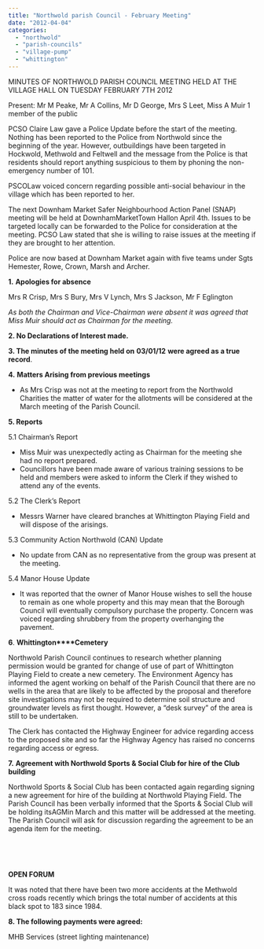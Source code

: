 ```yaml
---
title: "Northwold parish Council - February Meeting"
date: "2012-04-04"
categories: 
  - "northwold"
  - "parish-councils"
  - "village-pump"
  - "whittington"
---
```


MINUTES OF NORTHWOLD PARISH COUNCIL MEETING HELD AT THE VILLAGE HALL ON TUESDAY FEBRUARY 7TH 2012

Present: Mr M Peake, Mr A Collins, Mr D George, Mrs S Leet, Miss A Muir 1 member of the public

PCSO Claire Law gave a Police Update before the start of the meeting. Nothing has been reported to the Police from Northwold since the beginning of the year. However, outbuildings have been targeted in Hockwold, Methwold and Feltwell and the message from the Police is that residents should report anything suspicious to them by phoning the non-emergency number of 101.

PSCOLaw voiced concern regarding possible anti-social behaviour in the village which has been reported to her.

The next Downham Market Safer Neighbourhood Action Panel (SNAP) meeting will be held at DownhamMarketTown Hallon April 4th. Issues to be targeted locally can be forwarded to the Police for consideration at the meeting. PCSO Law stated that she is willing to raise issues at the meeting if they are brought to her attention.

Police are now based at Downham Market again with five teams under Sgts Hemester, Rowe, Crown, Marsh and Archer.

**1.** **Apologies for absence**

Mrs R Crisp, Mrs S Bury, Mrs V Lynch, Mrs S Jackson, Mr F Eglington

_As both the Chairman and Vice-Chairman were absent it was agreed that Miss Muir should act as Chairman for the meeting._

**2\. No Declarations of Interest made.**

**3\. The minutes of the meeting held on** **03/01/12** **were agreed as a true record**.

**4.** **Matters Arising from previous meetings**

- As Mrs Crisp was not at the meeting to report from the Northwold Charities the matter of water for the allotments will be considered at the March meeting of the Parish Council.

**5\. Reports**

5.1 Chairman’s Report

- Miss Muir was unexpectedly acting as Chairman for the meeting she had no report prepared.
- Councillors have been made aware of various training sessions to be held and members were asked to inform the Clerk if they wished to attend any of the events.

5.2 The Clerk’s Report

- Messrs Warner have cleared branches at Whittington Playing Field and will dispose of the arisings.

5.3 Community Action Northwold (CAN) Update

- No update from CAN as no representative from the group was present at the meeting.

5.4 Manor House Update

- It was reported that the owner of Manor House wishes to sell the house to remain as one whole property and this may mean that the Borough Council will eventually compulsory purchase the property. Concern was voiced regarding shrubbery from the property overhanging the pavement.

**6**. **Whittington****Cemetery**

Northwold Parish Council continues to research whether planning permission would be granted for change of use of part of Whittington Playing Field to create a new cemetery. The Environment Agency has informed the agent working on behalf of the Parish Council that there are no wells in the area that are likely to be affected by the proposal and therefore site investigations may not be required to determine soil structure and groundwater levels as first thought. However, a “desk survey” of the area is still to be undertaken.

The Clerk has contacted the Highway Engineer for advice regarding access to the proposed site and so far the Highway Agency has raised no concerns regarding access or egress.

**7.** **Agreement with Northwold Sports & Social Club for hire of the Club building**

Northwold Sports & Social Club has been contacted again regarding signing a new agreement for hire of the building at Northwold Playing Field. The Parish Council has been verbally informed that the Sports & Social Club will be holding itsAGMin March and this matter will be addressed at the meeting. The Parish Council will ask for discussion regarding the agreement to be an agenda item for the meeting.

 

 

**OPEN FORUM**

It was noted that there have been two more accidents at the Methwold cross roads recently which brings the total number of accidents at this black spot to 183 since 1984.

**8\. The following payments were agreed:**

MHB Services (street lighting maintenance)

